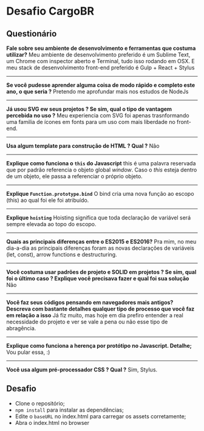 # Desafio CargoBR #

## Questionário ##

**Fale sobre seu ambiente de desenvolvimento e ferramentas que costuma utilizar?**
Meu ambiente de desenvolvimento preferido é um Sublime Text, um Chrome com inspector aberto e Terminal, tudo isso rodando em OSX. E meu stack de desenvolvimento front-end preferido é Gulp + React + Stylus

----------

**Se você pudesse aprender alguma coisa de modo rápido e completo este ano, o que seria ?**
Pretendo me aprofundar mais nos estudos de NodeJs

----------

**Já usou SVG ew seus projetos ? Se sim, qual o tipo de vantagem percebida no uso ?**
Meu experiencia com SVG foi apenas trasnformando uma familia de ícones em fonts para um uso com mais liberdade no front-end.

----------

 **Usa algum template para construção de HTML ? Qual ?**
 Não

----------

**Explique como funciona o `this` do Javascript**
 this é uma palavra reservada que por padrão referencia o objeto global *window*. Caso o *this* esteja dentro de um objeto, ele passa a referenciar o próprio objeto.

----------
 
**Explique `Function.prototype.bind`**
O bind cria uma nova função ao escopo (this) ao qual foi ele foi atribuído.

----------

**Explique `hoisting`**
Hoisting significa que toda declaração de variável será sempre elevada ao topo do escopo.

----------

**Quais as principais diferenças entre o ES2015 e ES2016?**
Pra mim, no meu dia-a-dia as principais diferenças foram as novas declarações de variáveis (let, const), arrow functions e destructuring.

----------

**Você costuma usar padrões de projeto e SOLID em projetos ? Se sim, qual foi o último caso ? Explique você precisava fazer e qual foi sua solução**
Não

----------

**Você faz seus códigos pensando em navegadores mais antigos? Descreva com bastante detalhes qualquer tipo de processo que você faz em relação a isso**
Já fiz muito, mas hoje em dia prefiro entender a real necessidade do projeto e ver se vale a pena ou não esse tipo de abragência.

----------

**Explique como funciona a herença por protótipo no Javascript. Detalhe;**
Vou pular essa, :) 


----------

**Você usa algum pré-processador CSS ? Qual ?**
Sim, Stylus.


## Desafio ##

 - Clone o repositório;
 - `npm install` para instalar as dependências;
 - Edite o `baseURL` no index.html para carregar os assets corretamente;
 - Abra o index.html no browser
